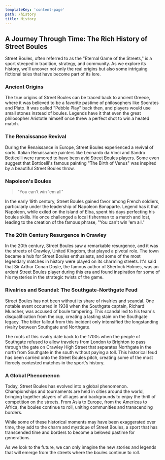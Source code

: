 ```yaml
---
templateKey: 'content-page'
path: /history
title: History
---
```


## A Journey Through Time: The Rich History of Street Boules

Street Boules, often referred to as the "Eternal Game of the Streets," is a sport steeped in tradition, strategy, and community. As we explore its history, we'll uncover not only the real origins but also some intriguing fictional tales that have become part of its lore.

### Ancient Origins

The true origins of Street Boules can be traced back to ancient Greece, where it was believed to be a favorite pastime of philosophers like Socrates and Plato. It was called "Pebble Play" back then, and players would use small stones instead of boules. Legends have it that even the great philosopher Aristotle himself once threw a perfect shot to win a heated match.

### The Renaissance Revival

During the Renaissance in Europe, Street Boules experienced a revival of sorts. Italian Renaissance painters like Leonardo da Vinci and Sandro Botticelli were rumored to have been avid Street Boules players. Some even suggest that Botticelli's famous painting "The Birth of Venus" was inspired by a beautiful Street Boules throw.

### Napoleon's Boules

> "You can't win 'em all"

In the early 19th century, Street Boules gained favor among French soldiers, particularly under the leadership of Napoleon Bonaparte. Legend has it that Napoleon, while exiled on the island of Elba, spent his days perfecting his boules skills. He once challenged a local fisherman to a match and lost, leading to the creation of the famous phrase, "You can't win 'em all."

### The 20th Century Resurgence in Crawley

In the 20th century, Street Boules saw a remarkable resurgence, and it was the streets of Crawley, United Kingdom, that played a pivotal role. The town became a hub for Street Boules enthusiasts, and some of the most legendary matches in history were played on its charming streets. It's said that Sir Arthur Conan Doyle, the famous author of Sherlock Holmes, was an ardent Street Boules player during this era and found inspiration for some of his mysteries in the strategic twists of the game.

### Rivalries and Scandal: The Southgate-Northgate Feud

Street Boules has not been without its share of rivalries and scandal. One notable event occurred in 1938 when the Southgate captain, Richard Muncher, was accused of boule tampering. This scandal led to his team's disqualification from the cup, creating a lasting stain on the Southgate legacy. The bitter fallout from this incident only intensified the longstanding rivalry between Southgate and Northgate.

The roots of this rivalry date back to the 1700s when the people of Southgate refused to allow travelers from London to Brighton to pass through the gate on Crawley High Street that separates Northgate in the north from Southgate in the south without paying a toll. This historical feud has been carried onto the Street Boules pitch, creating some of the most fiercely contested matches in the sport's history.

### A Global Phenomenon

Today, Street Boules has evolved into a global phenomenon. Championships and tournaments are held in cities around the world, bringing together players of all ages and backgrounds to enjoy the thrill of competition on the streets. From Asia to Europe, from the Americas to Africa, the boules continue to roll, uniting communities and transcending borders.

While some of these historical moments may have been exaggerated over time, they add to the charm and mystique of Street Boules, a sport that has transcended time and borders to become a beloved pastime for generations.

As we look to the future, we can only imagine the new stories and legends that will emerge from the streets where the boules continue to roll.

